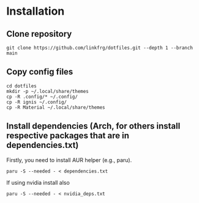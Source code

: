 # Installation

## Clone repository

```
git clone https://github.com/linkfrg/dotfiles.git --depth 1 --branch main
```

## Copy config files

```
cd dotfiles
mkdir -p ~/.local/share/themes
cp -R .config/* ~/.config/
cp -R ignis ~/.config/
cp -R Material ~/.local/share/themes
```

## Install dependencies (Arch, for others install respective packages that are in dependencies.txt)

Firstly, you need to install AUR helper (e.g., paru).

```
paru -S --needed - < dependencies.txt
```

If using nvidia install also
```
paru -S --needed - < nvidia_deps.txt
```

